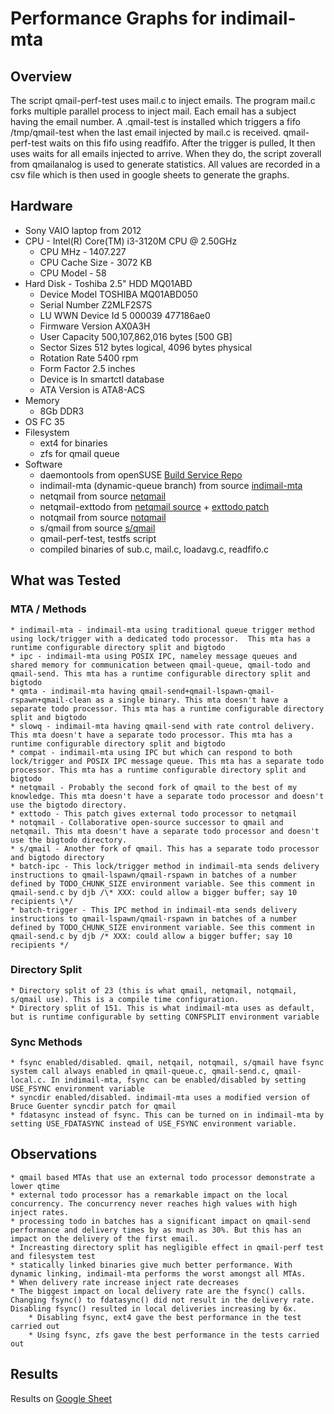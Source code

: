 # Performance Graphs for indimail-mta

## Overview

The script qmail-perf-test uses mail.c to inject emails. The program mail.c forks multiple parallel process to inject mail. Each email has a subject having the email number. A .qmail-test is installed which triggers a fifo /tmp/qmail-test when the last email injected by mail.c is received.  qmail-perf-test waits on this fifo using readfifo. After the trigger is pulled, It then uses waits for all emails injected to arrive. When they do, the script zoverall from qmailanalog is used to generate statistics.  All values are recorded in a csv file which is then used in google sheets to generate the graphs.			

## Hardware

* Sony VAIO laptop from 2012
* CPU - Intel(R) Core(TM) i3-3120M CPU @ 2.50GHz
	* CPU MHz - 1407.227
	* CPU Cache Size - 3072 KB
	* CPU Model - 58
* Hard Disk - Toshiba 2.5" HDD MQ01ABD
	* Device Model TOSHIBA MQ01ABD050
	* Serial Number Z2MLF2S7S
	* LU WWN Device Id 5 000039 477186ae0
	* Firmware Version AX0A3H
	* User Capacity 500,107,862,016 bytes [500 GB]
	* Sector Sizes 512 bytes logical, 4096 bytes physical
	* Rotation Rate 5400 rpm
	* Form Factor 2.5 inches
	* Device is In smartctl database
	* ATA Version is ATA8-ACS
* Memory
	* 8Gb DDR3
* OS FC 35
* Filesystem
	* ext4 for binaries
	* zfs for qmail queue
* Software
	* daemontools from openSUSE [Build Service Repo](https://software.opensuse.org//download.html?project=home%3Ambhangui&package=daemontools)
	* indimail-mta (dynamic-queue branch) from source [indimail-mta](https://github.com/mbhangui/indimail-mta)
	* netqmail from source [netqmail](http://netqmail.org/)
	* netqmail-exttodo from [netqmail source](http://netqmail.org) + [exttodo patch](https://github.com/bruceg/qmail-patches/blob/master/ext_todo-20030105.patch)
	* notqmail from source [notqmail](https://github.com/notqmail/notqmail)
	* s/qmail from source [s/qmail](https://www.fehcom.de/sqmail/sqmail.html)
	* qmail-perf-test, testfs script
	* compiled binaries of sub.c, mail.c, loadavg.c, readfifo.c

## What was Tested

### MTA / Methods

	* indimail-mta - indimail-mta using traditional queue trigger method using lock/trigger with a dedicated todo processor.  This mta has a runtime configurable directory split and bigtodo
	* ipc - indimail-mta using POSIX IPC, nameley message queues and shared memory for communication between qmail-queue, qmail-todo and qmail-send. This mta has a runtime configurable directory split and bigtodo
	* qmta - indimail-mta having qmail-send+qmail-lspawn-qmail-rspawn+qmail-clean as a single binary. This mta doesn't have a separate todo processor. This mta has a runtime configurable directory split and bigtodo
	* slowq - indimail-mta having qmail-send with rate control delivery. This mta doesn't have a separate todo processor. This mta has a runtime configurable directory split and bigtodo
	* compat - indimail-mta using IPC but which can respond to both lock/trigger and POSIX IPC message queue. This mta has a separate todo processor. This mta has a runtime configurable directory split and bigtodo
	* netqmail - Probably the second fork of qmail to the best of my knowledge. This mta doesn't have a separate todo processor and doesn't use the bigtodo directory.
	* exttodo - This patch gives external todo processor to netqmail
	* notqmail - Collaborative open-source successor to qmail and netqmail. This mta doesn't have a separate todo processor and doesn't use the bigtodo directory.
	* s/qmail - Another fork of qmail. This has a separate todo processor and bigtodo directory
	* batch-ipc - This lock/trigger method in indimail-mta sends delivery instructions to qmail-lspawn/qmail-rspawn in batches of a number defined by TODO_CHUNK_SIZE environment variable. See this comment in qmail-send.c by djb /\* XXX: could allow a bigger buffer; say 10 recipients \*/
	* batch-trigger - This IPC method in indimail-mta sends delivery instructions to qmail-lspawn/qmail-rspawn in batches of a number defined by TODO_CHUNK_SIZE environment variable. See this comment in qmail-send.c by djb /* XXX: could allow a bigger buffer; say 10 recipients */

### Directory Split

	* Directory split of 23 (this is what qmail, netqmail, notqmail, s/qmail use). This is a compile time configuration.
	* Directory split of 151. This is what indimail-mta uses as default, but is runtime configurable by setting CONFSPLIT environment variable

### Sync Methods

	* fsync enabled/disabled. qmail, netqail, notqmail, s/qmail have fsync system call always enabled in qmail-queue.c, qmail-send.c, qmail-local.c. In indimail-mta, fsync can be enabled/disabled by setting USE_FSYNC environment variable
	* syncdir enabled/disabled. indimail-mta uses a modified version of Bruce Guenter syncdir patch for qmail
	* fdatasync instead of fsync. This can be turned on in indimail-mta by setting USE_FDATASYNC instead of USE_FSYNC environment variable.

## Observations

	* qmail based MTAs that use an external todo processor demonstrate a lower qtime
	* external todo processor has a remarkable impact on the local concurrency. The concurrency never reaches high values with high inject rates.
	* processing todo in batches has a significant impact on qmail-send performance and delivery times by as much as 30%. But this has an impact on the delivery of the first email.
	* Increasting directory split has negligible effect in qmail-perf test and filesystem test
	* statically linked binaries give much better performance. With dynamic linking, indimail-mta performs the worst amongst all MTAs.
	* When delivery rate increase inject rate decreases
	* The biggest impact on local delivery rate are the fsync() calls. Changing fsync() to fdatasync() did not result in the delivery rate. Disabling fsync() resulted in local deliveries increasing by 6x.
		* Disabling fsync, ext4 gave the best performance in the test carried out
		* Using fsync, zfs gave the best performance in the tests carried out

## Results

Results on [Google Sheet](https://docs.google.com/spreadsheets/d/1Dfr1c1RXh18Lc47fmGymTRV5nL9DRviS9Gy8kqH5iZM/edit?usp=sharing)
